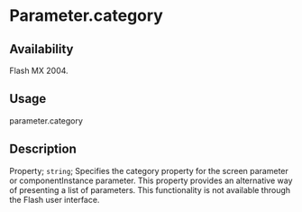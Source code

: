 # Parameter.category

## Availability

Flash MX 2004.

## Usage

parameter.category

## Description

Property; `string`; Specifies the category property for the screen parameter or componentInstance parameter. This property provides an alternative way of presenting a list of parameters. This functionality is not available through the Flash user interface.
